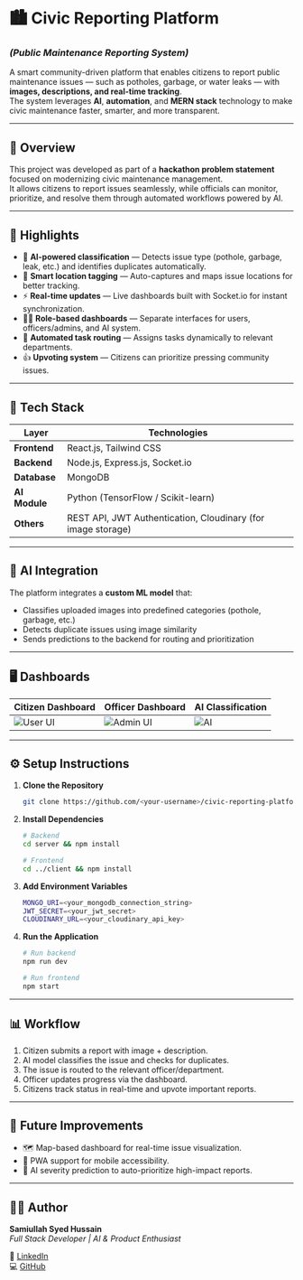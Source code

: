 # 🏙️ Civic Reporting Platform  
### *(Public Maintenance Reporting System)*  

A smart community-driven platform that enables citizens to report public maintenance issues — such as potholes, garbage, or water leaks — with **images, descriptions, and real-time tracking**.  
The system leverages **AI**, **automation**, and **MERN stack** technology to make civic maintenance faster, smarter, and more transparent.  

---

## 🌟 Overview  

This project was developed as part of a **hackathon problem statement** focused on modernizing civic maintenance management.  
It allows citizens to report issues seamlessly, while officials can monitor, prioritize, and resolve them through automated workflows powered by AI.  

---

## 🚀 Highlights  

- 🧠 **AI-powered classification** — Detects issue type (pothole, garbage, leak, etc.) and identifies duplicates automatically.  
- 📍 **Smart location tagging** — Auto-captures and maps issue locations for better tracking.  
- ⚡ **Real-time updates** — Live dashboards built with Socket.io for instant synchronization.  
- 🧑‍💻 **Role-based dashboards** — Separate interfaces for users, officers/admins, and AI system.  
- 🔁 **Automated task routing** — Assigns tasks dynamically to relevant departments.  
- 👍 **Upvoting system** — Citizens can prioritize pressing community issues.  

---

## 🧩 Tech Stack  

| Layer | Technologies |
|-------|---------------|
| **Frontend** | React.js, Tailwind CSS |
| **Backend** | Node.js, Express.js, Socket.io |
| **Database** | MongoDB |
| **AI Module** | Python (TensorFlow / Scikit-learn) |
| **Others** | REST API, JWT Authentication, Cloudinary (for image storage) |

---

## 🧠 AI Integration  

The platform integrates a **custom ML model** that:  
- Classifies uploaded images into predefined categories (pothole, garbage, etc.)  
- Detects duplicate issues using image similarity  
- Sends predictions to the backend for routing and prioritization  

---

## 🖥️ Dashboards  

| Citizen Dashboard | Officer Dashboard | AI Classification |
|-------------------|-------------------|-------------------|
| ![User UI](assets/user_dashboard.png) | ![Admin UI](assets/admin_dashboard.png) | ![AI](assets/ai_model.png) |

---

## ⚙️ Setup Instructions  

1. **Clone the Repository**
   ```bash
   git clone https://github.com/<your-username>/civic-reporting-platform.git
   ```

2. **Install Dependencies**
   ```bash
   # Backend
   cd server && npm install

   # Frontend
   cd ../client && npm install
   ```

3. **Add Environment Variables**
   ```bash
   MONGO_URI=<your_mongodb_connection_string>
   JWT_SECRET=<your_jwt_secret>
   CLOUDINARY_URL=<your_cloudinary_api_key>
   ```

4. **Run the Application**
   ```bash
   # Run backend
   npm run dev

   # Run frontend
   npm start
   ```

---

## 📊 Workflow  

1. Citizen submits a report with image + description.  
2. AI model classifies the issue and checks for duplicates.  
3. The issue is routed to the relevant officer/department.  
4. Officer updates progress via the dashboard.  
5. Citizens track status in real-time and upvote important reports.  

---

## 🚧 Future Improvements  

- 🗺️ Map-based dashboard for real-time issue visualization.  
- 📱 PWA support for mobile accessibility.  
- 🔮 AI severity prediction to auto-prioritize high-impact reports.  

---

## 🧑‍💻 Author  

**Samiullah Syed Hussain**  
*Full Stack Developer | AI & Product Enthusiast*  

🔗 [LinkedIn](https://linkedin.com/in/samiullah-syed-hussain)  
💻 [GitHub](https://github.com/<your-username>)  
